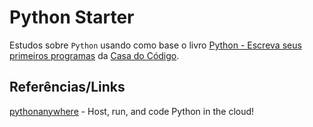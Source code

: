 # Python Starter
Estudos sobre `Python` usando como base o livro [Python - Escreva seus primeiros programas](https://www.casadocodigo.com.br/products/livro-python-3) da [Casa do Código](https://www.casadocodigo.com.br/).

## Referências/Links
[pythonanywhere](https://www.pythonanywhere.com) - Host, run, and code Python in the cloud!
